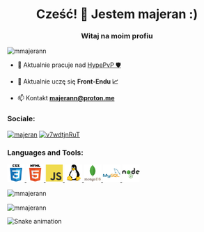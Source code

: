 <h1 align="center">Cześć! 👋 Jestem majeran :)</h1>
<h3 align="center">Witaj na moim profiu</h3>

<p align="left"> <img src="https://komarev.com/ghpvc/?username=mmajerann&label=Profile%20views&color=0e75b6&style=flat" alt="mmajerann" /> </p>

- 🔭 Aktualnie pracuje nad [HypePvP 🛡️](https://hypepvp.pl)

- 🌱 Aktualnie uczę się **Front-Endu 📈**

- 📫 Kontakt **majerann@proton.me**

<h3 align="left">Sociale:</h3>
<p align="left">
<a href="https://www.youtube.com/c/majeran" target="blank"><img align="center" src="https://raw.githubusercontent.com/rahuldkjain/github-profile-readme-generator/master/src/images/icons/Social/youtube.svg" alt="majeran" height="30" width="40" /></a>
<a href="https://discord.gg/v7wdtjnRuT" target="blank"><img align="center" src="https://raw.githubusercontent.com/rahuldkjain/github-profile-readme-generator/master/src/images/icons/Social/discord.svg" alt="v7wdtjnRuT" height="30" width="40" /></a>
</p>

<h3 align="left">Languages and Tools:</h3>
<p align="left"> <a href="https://www.w3schools.com/css/" target="_blank" rel="noreferrer"> <img src="https://raw.githubusercontent.com/devicons/devicon/master/icons/css3/css3-original-wordmark.svg" alt="css3" width="40" height="40"/> </a> <a href="https://www.w3.org/html/" target="_blank" rel="noreferrer"> <img src="https://raw.githubusercontent.com/devicons/devicon/master/icons/html5/html5-original-wordmark.svg" alt="html5" width="40" height="40"/> </a> <a href="https://developer.mozilla.org/en-US/docs/Web/JavaScript" target="_blank" rel="noreferrer"> <img src="https://raw.githubusercontent.com/devicons/devicon/master/icons/javascript/javascript-original.svg" alt="javascript" width="40" height="40"/> </a> <a href="https://www.linux.org/" target="_blank" rel="noreferrer"> <img src="https://raw.githubusercontent.com/devicons/devicon/master/icons/linux/linux-original.svg" alt="linux" width="40" height="40"/> </a> <a href="https://www.mongodb.com/" target="_blank" rel="noreferrer"> <img src="https://raw.githubusercontent.com/devicons/devicon/master/icons/mongodb/mongodb-original-wordmark.svg" alt="mongodb" width="40" height="40"/> </a> <a href="https://www.mysql.com/" target="_blank" rel="noreferrer"> <img src="https://raw.githubusercontent.com/devicons/devicon/master/icons/mysql/mysql-original-wordmark.svg" alt="mysql" width="40" height="40"/> </a> <a href="https://nodejs.org" target="_blank" rel="noreferrer"> <img src="https://raw.githubusercontent.com/devicons/devicon/master/icons/nodejs/nodejs-original-wordmark.svg" alt="nodejs" width="40" height="40"/> </a> </p>


<p><img align="center" src="https://github-readme-stats.vercel.app/api/top-langs?username=mmajerann&show_icons=true&locale=en&layout=compact" alt="mmajerann" /></p>

<p><img align="center" src="https://github-readme-streak-stats.herokuapp.com/?user=mmajerann&" alt="mmajerann" /></p>

<img src="https://raw.githubusercontent.com/mmajerann/mmajerann/output/snake.svg" alt="Snake animation" />

###
